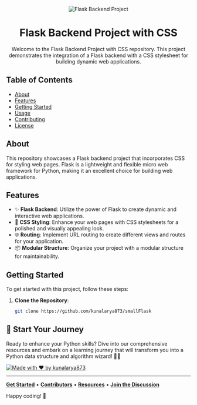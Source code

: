 <!-- Add your project banner here -->
<p align="center">
  <img src="https://realpython.com/cdn-cgi/image/width=1920,format=auto/https://files.realpython.com/media/Flask-by-Example-Setting-up-Postgres-SQLAlchemy-and-Alembic_Watermarked.0cbf10a02bca.jpg" alt="Flask Backend Project">
</p>

<!-- Project Title -->
<h1 align="center">Flask Backend Project with CSS</h1>

<!-- Project Description -->
<p align="center">
  Welcome to the Flask Backend Project with CSS repository. This project demonstrates the integration of a Flask backend with a CSS stylesheet for building dynamic web applications.
</p>

<!-- Table of Contents -->
<h2>Table of Contents</h2>

- [About](#about)
- [Features](#features)
- [Getting Started](#getting-started)
- [Usage](#usage)
- [Contributing](#contributing)
- [License](#license)

<!-- About Section -->
## About

This repository showcases a Flask backend project that incorporates CSS for styling web pages. Flask is a lightweight and flexible micro web framework for Python, making it an excellent choice for building web applications.

<!-- Features Section -->
## Features

- ✨ **Flask Backend**: Utilize the power of Flask to create dynamic and interactive web applications.
- 🎨 **CSS Styling**: Enhance your web pages with CSS stylesheets for a polished and visually appealing look.
- 🌐 **Routing**: Implement URL routing to create different views and routes for your application.
- 📦 **Modular Structure**: Organize your project with a modular structure for maintainability.

<!-- Getting Started Section -->
## Getting Started

To get started with this project, follow these steps:

1. **Clone the Repository**:
   ```bash
   git clone https://github.com/kunalarya873/smallFlask

## 🌈 Start Your Journey

Ready to enhance your Python skills? Dive into our comprehensive resources and embark on a learning journey that will transform you into a Python data structure and algorithm wizard! 🧙‍♂️

[![Made with ❤️ by kunalarya873](https://img.shields.io/badge/Made%20with%20%E2%9D%A4%EF%B8%8F%20by-kunalarya873-red)](https://github.com/kunalarya873)

---

[**Get Started**](#) • [**Contributors**](#) • [**Resources**](#) • [**Join the Discussion**](#)


Happy coding! 🚀
